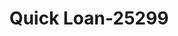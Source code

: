 ---
f_zip-code: 84041
f_state-code: UT
title: Quick Loan-25299
f_phone: 801-773-8181
f_city-only: Layton
f_address: 1868 North 1200 West Layton
f_location-unique-id: '25299'
slug: quick-loan-25299
updated-on: '2024-05-30T13:46:58.046Z'
created-on: '2024-05-30T13:36:59.803Z'
published-on: '2024-05-30T13:54:32.469Z'
f_city-state: cms/city/layton-ut.md
f_company: cms/company/quick-loan.md
f_state: cms/state/utah.md
layout: '[payday-loan].html'
tags: payday-loan
---